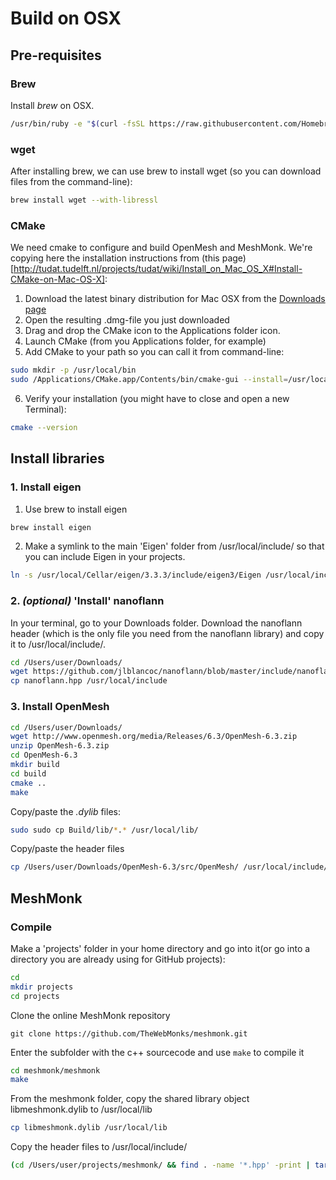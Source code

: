 # Build on OSX

## Pre-requisites
### Brew
Install *brew* on OSX. 

```bash
/usr/bin/ruby -e "$(curl -fsSL https://raw.githubusercontent.com/Homebrew/install/master/install)"
```

### wget
After installing brew, we can use brew to install wget (so you can download files from the command-line):
```bash
brew install wget --with-libressl
```

### CMake
We need cmake to configure and build OpenMesh and MeshMonk. We're copying here the installation instructions from (this page)[http://tudat.tudelft.nl/projects/tudat/wiki/Install_on_Mac_OS_X#Install-CMake-on-Mac-OS-X]:
1. Download the latest binary distribution for Mac OSX from the [Downloads page](https://cmake.org/download/)
2. Open the resulting .dmg-file you just downloaded
3. Drag and drop the CMake icon to the Applications folder icon.
4. Launch CMake (from you Applications folder, for example)
5. Add CMake to your path so you can call it from command-line:
```bash
sudo mkdir -p /usr/local/bin
sudo /Applications/CMake.app/Contents/bin/cmake-gui --install=/usr/local/bin
```
6. Verify your installation (you might have to close and open a new Terminal):
```bash
cmake --version
```

## Install libraries

### 1. Install eigen
1. Use brew to install eigen
```bash
brew install eigen
```
2. Make a symlink to the main 'Eigen' folder from /usr/local/include/ so that you can include Eigen in your projects.
```bash
ln -s /usr/local/Cellar/eigen/3.3.3/include/eigen3/Eigen /usr/local/include/Eigen
```

### 2. _(optional)_ 'Install' nanoflann
In your terminal, go to your Downloads folder. Download the nanoflann header (which is the only file you need from the nanoflann library) and copy it to /usr/local/include/.
```bash
cd /Users/user/Downloads/
wget https://github.com/jlblancoc/nanoflann/blob/master/include/nanoflann.hpp
cp nanoflann.hpp /usr/local/include
```

### 3. Install OpenMesh

```bash
cd /Users/user/Downloads/
wget http://www.openmesh.org/media/Releases/6.3/OpenMesh-6.3.zip
unzip OpenMesh-6.3.zip
cd OpenMesh-6.3
mkdir build
cd build
cmake ..
make
```

Copy/paste the *.dylib* files:
```bash
sudo sudo cp Build/lib/*.* /usr/local/lib/
```

Copy/paste the header files
```bash
cp /Users/user/Downloads/OpenMesh-6.3/src/OpenMesh/ /usr/local/include/
```

## MeshMonk

### Compile
Make a 'projects' folder in your home directory and go into it(or go into a directory you are already using for GitHub projects):
```bash
cd
mkdir projects
cd projects
```
Clone the online MeshMonk repository
```
git clone https://github.com/TheWebMonks/meshmonk.git
```
Enter the subfolder with the c++ sourcecode and use `make` to compile it
```bash
cd meshmonk/meshmonk
make
```
From the meshmonk folder, copy the shared library object libmeshmonk.dylib to /usr/local/lib
```bash
cp libmeshmonk.dylib /usr/local/lib
```

Copy the header files to /usr/local/include/
```bash
(cd /Users/user/projects/meshmonk/ && find . -name '*.hpp' -print | tar --create --files-from -) | (cd /usr/local/include/ && sudo tar xvfp -)
```


